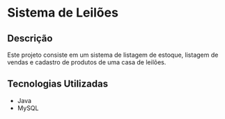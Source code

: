 # Sistema de Leilões

## Descrição
Este projeto consiste em um sistema de listagem de estoque, listagem de vendas e cadastro de produtos de uma casa de leilões.

## Tecnologias Utilizadas
- Java
- MySQL
